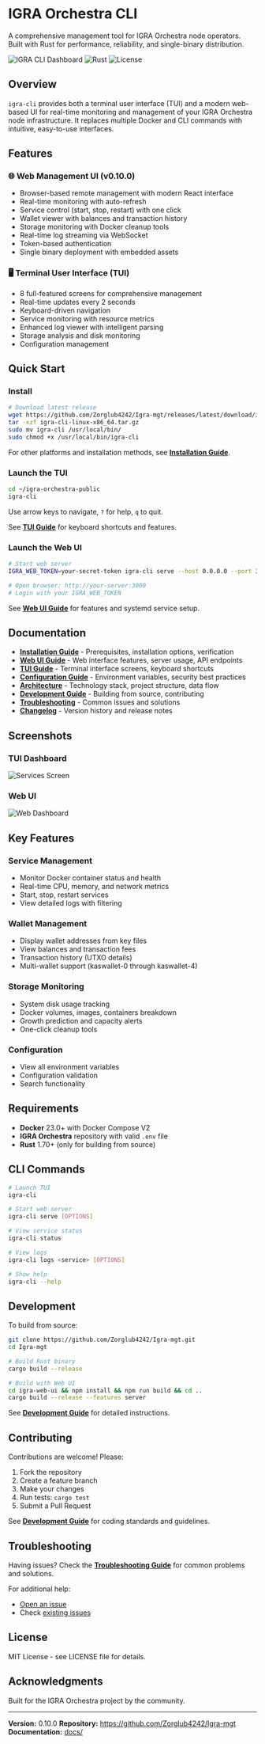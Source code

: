 # IGRA Orchestra CLI

A comprehensive management tool for IGRA Orchestra node operators. Built with Rust for performance, reliability, and single-binary distribution.

![IGRA CLI Dashboard](https://img.shields.io/badge/version-0.10.0-blue) ![Rust](https://img.shields.io/badge/rust-1.70%2B-orange) ![License](https://img.shields.io/badge/license-MIT-green)

## Overview

`igra-cli` provides both a terminal user interface (TUI) and a modern web-based UI for real-time monitoring and management of your IGRA Orchestra node infrastructure. It replaces multiple Docker and CLI commands with intuitive, easy-to-use interfaces.

## Features

### 🌐 Web Management UI (v0.10.0)
- Browser-based remote management with modern React interface
- Real-time monitoring with auto-refresh
- Service control (start, stop, restart) with one click
- Wallet viewer with balances and transaction history
- Storage monitoring with Docker cleanup tools
- Real-time log streaming via WebSocket
- Token-based authentication
- Single binary deployment with embedded assets

### 🖥️ Terminal User Interface (TUI)
- 8 full-featured screens for comprehensive management
- Real-time updates every 2 seconds
- Keyboard-driven navigation
- Service monitoring with resource metrics
- Enhanced log viewer with intelligent parsing
- Storage analysis and disk monitoring
- Configuration management

## Quick Start

### Install

```bash
# Download latest release
wget https://github.com/Zorglub4242/Igra-mgt/releases/latest/download/igra-cli-linux-x86_64.tar.gz
tar -xzf igra-cli-linux-x86_64.tar.gz
sudo mv igra-cli /usr/local/bin/
sudo chmod +x /usr/local/bin/igra-cli
```

For other platforms and installation methods, see **[Installation Guide](docs/installation.md)**.

### Launch the TUI

```bash
cd ~/igra-orchestra-public
igra-cli
```

Use arrow keys to navigate, `?` for help, `q` to quit.

See **[TUI Guide](docs/tui-guide.md)** for keyboard shortcuts and features.

### Launch the Web UI

```bash
# Start web server
IGRA_WEB_TOKEN=your-secret-token igra-cli serve --host 0.0.0.0 --port 3000 --cors

# Open browser: http://your-server:3000
# Login with your IGRA_WEB_TOKEN
```

See **[Web UI Guide](docs/web-ui.md)** for features and systemd service setup.

## Documentation

- **[Installation Guide](docs/installation.md)** - Prerequisites, installation options, verification
- **[Web UI Guide](docs/web-ui.md)** - Web interface features, server usage, API endpoints
- **[TUI Guide](docs/tui-guide.md)** - Terminal interface screens, keyboard shortcuts
- **[Configuration Guide](docs/configuration.md)** - Environment variables, security best practices
- **[Architecture](docs/architecture.md)** - Technology stack, project structure, data flow
- **[Development Guide](docs/development.md)** - Building from source, contributing
- **[Troubleshooting](docs/troubleshooting.md)** - Common issues and solutions
- **[Changelog](docs/changelog.md)** - Version history and release notes

## Screenshots

### TUI Dashboard
![Services Screen](https://via.placeholder.com/800x400?text=TUI+Services+Screen)

### Web UI
![Web Dashboard](https://via.placeholder.com/800x400?text=Web+Management+UI)

## Key Features

### Service Management
- Monitor Docker container status and health
- Real-time CPU, memory, and network metrics
- Start, stop, restart services
- View detailed logs with filtering

### Wallet Management
- Display wallet addresses from key files
- View balances and transaction fees
- Transaction history (UTXO details)
- Multi-wallet support (kaswallet-0 through kaswallet-4)

### Storage Monitoring
- System disk usage tracking
- Docker volumes, images, containers breakdown
- Growth prediction and capacity alerts
- One-click cleanup tools

### Configuration
- View all environment variables
- Configuration validation
- Search functionality

## Requirements

- **Docker** 23.0+ with Docker Compose V2
- **IGRA Orchestra** repository with valid `.env` file
- **Rust** 1.70+ (only for building from source)

## CLI Commands

```bash
# Launch TUI
igra-cli

# Start web server
igra-cli serve [OPTIONS]

# View service status
igra-cli status

# View logs
igra-cli logs <service> [OPTIONS]

# Show help
igra-cli --help
```

## Development

To build from source:

```bash
git clone https://github.com/Zorglub4242/Igra-mgt.git
cd Igra-mgt

# Build Rust binary
cargo build --release

# Build with Web UI
cd igra-web-ui && npm install && npm run build && cd ..
cargo build --release --features server
```

See **[Development Guide](docs/development.md)** for detailed instructions.

## Contributing

Contributions are welcome! Please:

1. Fork the repository
2. Create a feature branch
3. Make your changes
4. Run tests: `cargo test`
5. Submit a Pull Request

See **[Development Guide](docs/development.md)** for coding standards and guidelines.

## Troubleshooting

Having issues? Check the **[Troubleshooting Guide](docs/troubleshooting.md)** for common problems and solutions.

For additional help:
- [Open an issue](https://github.com/Zorglub4242/Igra-mgt/issues)
- Check [existing issues](https://github.com/Zorglub4242/Igra-mgt/issues)

## License

MIT License - see LICENSE file for details.

## Acknowledgments

Built for the IGRA Orchestra project by the community.

---

**Version:** 0.10.0
**Repository:** https://github.com/Zorglub4242/Igra-mgt
**Documentation:** [docs/](docs/)
